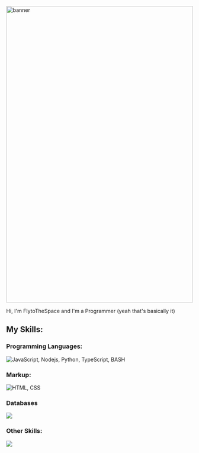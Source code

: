 
<img src="./banner.png" alt="banner" style="width: 100%; height: 20vh; object-fit: cover; object-position: center;">

Hi, I'm FlytoTheSpace and I'm a Programmer (yeah that's basically it)
## My Skills:

### Programming Languages:
![JavaScript, Nodejs, Python, TypeScript, BASH](https://skillicons.dev/icons?i=js,nodejs,python,ts,bash&theme=dark)
### Markup:
![HTML, CSS](https://skillicons.dev/icons?i=html,css,md&theme=dark)
### Databases
![](https://skillicons.dev/icons?i=mongodb,redis,mysql&theme=dark)
### Other Skills:
![](https://skillicons.dev/icons?i=docker,linux,windows,kali,ubuntu,mint,express,nginx,git,ps&theme=dark)
